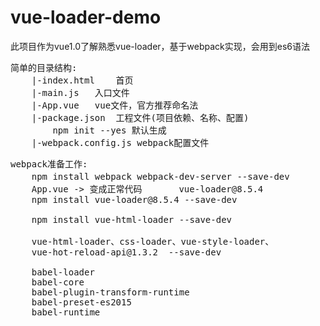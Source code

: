 # vue-loader-demo

此项目作为vue1.0了解熟悉vue-loader，基于webpack实现，会用到es6语法

<pre>简单的目录结构:
	|-index.html    首页
	|-main.js	入口文件
	|-App.vue	vue文件，官方推荐命名法
	|-package.json	工程文件(项目依赖、名称、配置)
		npm init --yes 默认生成
	|-webpack.config.js	webpack配置文件
</pre>

<pre>webpack准备工作:
	npm install webpack webpack-dev-server --save-dev       在本地环境下载webpack和webpack-dev-server 
	App.vue	-> 变成正常代码		vue-loader@8.5.4
	npm install vue-loader@8.5.4 --save-dev

	npm install vue-html-loader --save-dev
	
	vue-html-loader、css-loader、vue-style-loader、
	vue-hot-reload-api@1.3.2  --save-dev
	
	babel-loader  
	babel-core
	babel-plugin-transform-runtime
	babel-preset-es2015
	babel-runtime
</pre>

